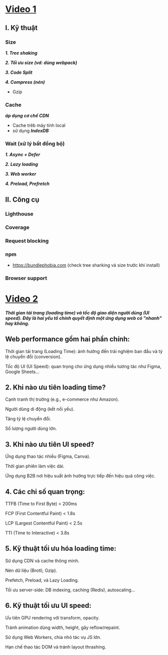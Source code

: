 # [Video 1](https://www.youtube.com/watch?v=WE2N07bd8ro&t=315s)
## I. Kỹ thuật

### Size

***1. Tree shaking***

***2. Tối ưu size (vd: dùng webpack)***

***3. Code Split***

***4. Compress (nén)***
- Gzip

### Cache 
***áp dụng cơ chế CDN***
- Cache trêb máy tính local
- sử dụng ***IndexDB***
      
### Wait (xử lý bất đồng bộ)
***1. Async + Defer***

***2. Lazy loading***

***3. Web worker***

***4. Preload, Prefretch***

## II. Công cụ

### Lighthouse

### Coverage 

### Request blocking

### npm
- https://bundlephobia.com (check tree sharking và size trước khi install)

### Browser support




# [Video 2](https://www.youtube.com/watch?v=KUdqbIHn8Ic)

***Thời gian tải trang (loading time) và tốc độ giao diện người dùng (UI speed). Đây là hai yếu tố chính quyết định một ứng dụng web có "nhanh" hay không.***

## Web performance gồm hai phần chính:

Thời gian tải trang (Loading Time): ảnh hưởng đến trải nghiệm ban đầu và tỷ lệ chuyển đổi (conversion).

Tốc độ UI (UI Speed): quan trọng cho ứng dụng nhiều tương tác như Figma, Google Sheets...

## 2. Khi nào ưu tiên loading time?

Cạnh tranh thị trường (e.g., e-commerce như Amazon).

Người dùng di động (kết nối yếu).

Tăng tỷ lệ chuyển đổi.

Số lượng người dùng lớn.

## 3. Khi nào ưu tiên UI speed?

Ứng dụng thao tác nhiều (Figma, Canva).

Thời gian phiên làm việc dài.

Ứng dụng B2B nơi hiệu suất ảnh hưởng trực tiếp đến hiệu quả công việc.

## 4. Các chỉ số quan trọng:

TTFB (Time to First Byte) < 200ms

FCP (First Contentful Paint) < 1.8s

LCP (Largest Contentful Paint) < 2.5s

TTI (Time to Interactive) < 3.8s

## 5. Kỹ thuật tối ưu hóa loading time:

Sử dụng CDN và cache thông minh.

Nén dữ liệu (Brotli, Gzip).

Prefetch, Preload, và Lazy Loading.

Tối ưu server-side: DB indexing, caching (Redis), autoscaling...

## 6. Kỹ thuật tối ưu UI speed:

Ưu tiên GPU rendering với transform, opacity.

Tránh animation dùng width, height, gây reflow/repaint.

Sử dụng Web Workers, chia nhỏ tác vụ JS lớn.

Hạn chế thao tác DOM và tránh layout thrashing.
